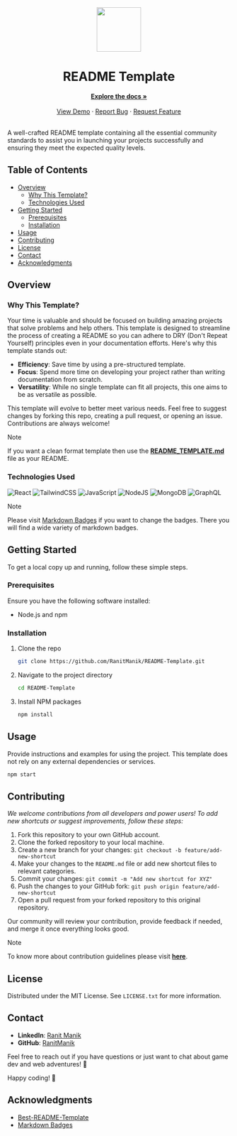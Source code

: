 <div align="center">
  <img width="100px" src="https://skillicons.dev/icons?i=md" alt="">
  <h1>README Template</h1>
  <a href="https://ranitmanik.github.io/"><strong>Explore the docs »</strong></a>
  <br>
  <br>
  <a href="https://ranitmanik.github.io">View Demo</a>
  ·
  <a href=".github/ISSUE_TEMPLATE/bug_report.md">Report Bug</a>
  ·
  <a href=".github/ISSUE_TEMPLATE/feature_request.md">Request Feature</a>
</div>
<br>

A well-crafted README template containing all the essential community standards to assist you in launching your projects
successfully and ensuring they meet the expected quality levels.

## Table of Contents

- [Overview](#overview)
    - [Why This Template?](#why-this-template)
    - [Technologies Used](#technologies-used)
- [Getting Started](#getting-started)
    - [Prerequisites](#prerequisites)
    - [Installation](#installation)
- [Usage](#usage)
- [Contributing](#contributing)
- [License](#license)
- [Contact](#contact)
- [Acknowledgments](#acknowledgments)

## Overview

### Why This Template?

Your time is valuable and should be focused on building amazing projects that solve problems and help others. This
template is designed to streamline the process of creating a README so you can adhere to DRY (Don't Repeat Yourself)
principles even in your documentation efforts. Here's why this template stands out:

- **Efficiency**: Save time by using a pre-structured template.
- **Focus**: Spend more time on developing your project rather than writing documentation from scratch.
- **Versatility**: While no single template can fit all projects, this one aims to be as versatile as possible.

This template will evolve to better meet various needs. Feel free to suggest changes by forking this repo, creating a
pull request, or opening an issue. Contributions are always welcome!

> [!NOTE]
> If you want a clean format template then use the **[README_TEMPLATE.md](README_TEMPLATE.md)** file as your README.

### Technologies Used

![React](https://img.shields.io/badge/react-%2320232a.svg?style=for-the-badge&logo=react&logoColor=%2361DAFB) ![TailwindCSS](https://img.shields.io/badge/tailwindcss-%2338B2AC.svg?style=for-the-badge&logo=tailwind-css&logoColor=white) ![JavaScript](https://img.shields.io/badge/JavaScript-F7DF1E?style=for-the-badge&logo=javascript&logoColor=black) ![NodeJS](https://img.shields.io/badge/node.js-6DA55F?style=for-the-badge&logo=node.js&logoColor=white) ![MongoDB](https://img.shields.io/badge/MongoDB-%234ea94b.svg?style=for-the-badge&logo=mongodb&logoColor=white) ![GraphQL](https://img.shields.io/badge/-GraphQL-E10098?style=for-the-badge&logo=graphql&logoColor=white)

> [!Note]
> Please visit [Markdown Badges](https://github.com/Ileriayo/markdown-badges) if you want to change the badges.
> There you will find a wide variety of markdown badges.

## Getting Started

To get a local copy up and running, follow these simple steps.

### Prerequisites

Ensure you have the following software installed:

- Node.js and npm

### Installation

1. Clone the repo
   ```sh
   git clone https://github.com/RanitManik/README-Template.git
   ```
2. Navigate to the project directory
   ```sh
   cd README-Template
   ```
3. Install NPM packages
   ```sh
   npm install
   ```

## Usage

Provide instructions and examples for using the project. This template does not rely on any external dependencies or
services.

```sh
npm start
```

## Contributing

_We welcome contributions from all developers and power users! To add new shortcuts or suggest improvements, follow
these steps:_

1. Fork this repository to your own GitHub account.
2. Clone the forked repository to your local machine.
3. Create a new branch for your changes: `git checkout -b feature/add-new-shortcut`
4. Make your changes to the `README.md` file or add new shortcut files to relevant categories.
5. Commit your changes: `git commit -m "Add new shortcut for XYZ"`
6. Push the changes to your GitHub fork: `git push origin feature/add-new-shortcut`
7. Open a pull request from your forked repository to this original repository.

Our community will review your contribution, provide feedback if needed, and merge it once everything looks good.

> [!Note] 
> To know more about contribution guidelines please visit **[here](.github/CONTRIBUTING.md)**.

## License

Distributed under the MIT License. See `LICENSE.txt` for more information.

## Contact

- **LinkedIn**: [Ranit Manik](https://www.linkedin.com/in/ranit-manik/)
- **GitHub**: [RanitManik](https://github.com/RanitManik)

Feel free to reach out if you have questions or just want to chat about game dev and web adventures! 🚀

Happy coding! 🎉

## Acknowledgments

- [Best-README-Template](https://github.com/othneildrew/Best-README-Template)
- [Markdown Badges](https://github.com/Ileriayo/markdown-badges)
